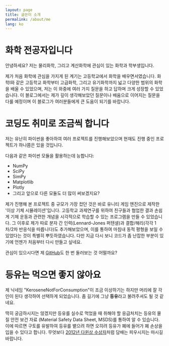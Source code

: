 ```yaml
---
layout: page
title: 글쓴이 소개
permalink: /about/me
lang: ko
---
```


# 화학 전공자입니다

안녕하세요? 저는 물리화학, 그리고 계산화학에 관심이 있는 화학과 학부생입니다.

제가 처음 화학에 관심을 가지게 된 계기는 고등학교에서 화학을 배우면서였습니다. 화학I와 같은 고등학교 화학부터 고급화학, 그리고 유기화학까지 넓고 다양한 범위의 화학을 배울 수 있었으며, 저는 이 와중에 여러 가지 질문을 하고 답하며 크게 성장할 수 있었습니다. 이 블로그에서는 제가 깊이 생각해보았던 질문이나 배움으로 이어지는 질문을 다룰 예정이며 이 블로그가 여러분들에게 큰 도움이 되기를 바랍니다.

# 코딩도 취미로 조금씩 합니다

저는 유난히 파이썬을 좋아하여 여러 프로젝트를 진행해보았으며 현재도 진행 중인 프로젝트가 하나쯤은 있을 것입니다.

다음과 같은 파이썬 모듈을 활용하는데 능합니다:

- NumPy
- SciPy
- SimPy
- Matplotlib
- Plotly
- 그리고 앞으로 다른 모듈도 더 많이 써보겠지요?

제가 진행해 본 프로젝트 중 규모가 가장 컸던 것은 바로 유니티 게임 엔진으로 제작한 '이상 기체 시뮬레이션'입니다. 고등학교 과제연구를 위하여 친구들과 협업한 결과 손쉽게 기체 운동과 관련한 개념을 시각적으로 학습할 수 있는 프로그램을 만들 수 있었습니다. 그 이후로 제가 따로 분자 간 인력(Lennard-Jones 퍼텐셜)과 결합/해리(각각 1차/2차 반응식을 따릅니다)도 추가해보았으며, 이를 통하여 마침내 동적 평형을 보일 수 있었다는 것이 특별히 뿌듯하였습니다. 다만 지금 다시 보니 코드가 좀 난잡한 부분이 있기에 언젠가 처음부터 다시 만들고 싶네요.

관심이 있으시다면 제 [GitHub](https://github.com/KeroseneNotForConsumption)도 한 번 둘러보는 것 어떨까요?

# 등유는 먹으면 좋지 않아요

제 닉네임 "KeroseneNotForConsumption"이 조금 이상하기는 하지만 머리에 잘 각인이 된다 생각하여 선택하게 되었습니다. 좀 길기에 그냥 **등유**라고 불려주셔도 될 것 같네요.

딱히 궁금하시지는 않겠지만 등유를 실수로 먹었을 때 취해야 할 응급처치는 등유의 물질 안전 보건 자료 (Material Safety Data Sheet, MSDS)를 통하여 알 수 있습니다. 이에 따르면 구토를 유발하여 등유를 뱉으려 하면 오히려 등유가 폐에 들어가 폐 손상을 입을 수 있다고 합니다. 무엇보다 [2012년 다윈상 수상자](https://darwinawards.com/darwin/darwin2012-03.html)처럼 담배는 피우시지는 마시길 바랍니다.


